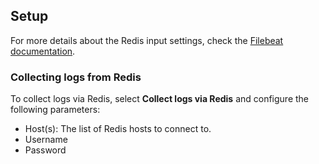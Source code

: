 ## Setup

For more details about the Redis input settings, check the [Filebeat documentation](https://www.elastic.co/docs/reference/beats/filebeat/filebeat-input-redis).

### Collecting logs from Redis

To collect logs via Redis, select **Collect logs via Redis** and configure the following parameters:

- Host(s): The list of Redis hosts to connect to.
- Username
- Password